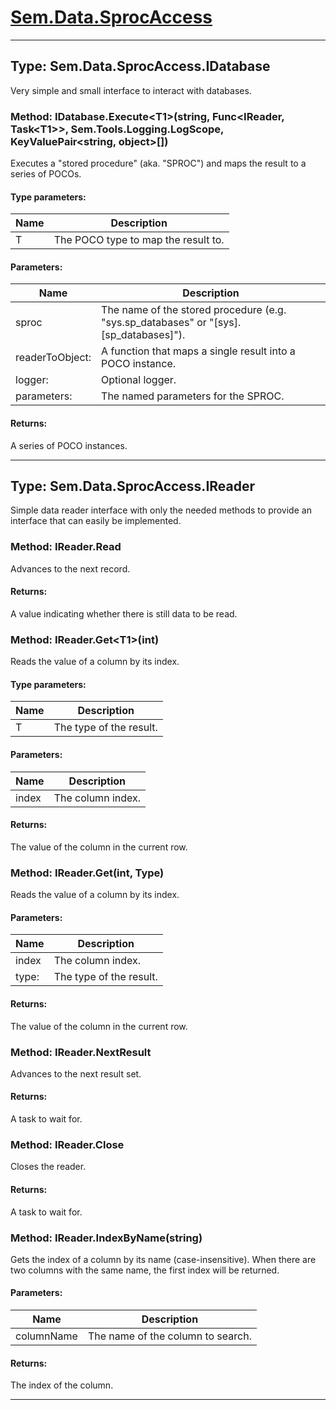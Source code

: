 # [Sem.Data.SprocAccess](#Sem.Data.SprocAccess)

---
## Type: Sem.Data.SprocAccess.IDatabase

 Very simple and small interface to interact with databases. 



### Method: IDatabase.Execute\<T1>(string, Func\<IReader, Task\<T1>>, Sem.Tools.Logging.LogScope, KeyValuePair\<string, object>[])

 Executes a "stored procedure" (aka. "SPROC") and maps the result to a series of POCOs. 

#### Type parameters:
|Name | Description |
|-----|------|
|T|The POCO type to map the result to.|
#### Parameters:
|Name | Description |
|-----|------|
|sproc|The name of the stored procedure (e.g. "sys.sp_databases" or "[sys].[sp_databases]").|
|readerToObject: |A function that maps a single result into a POCO instance.|
|logger: |Optional logger.|
|parameters: |The named parameters for the SPROC.|

#### Returns:
A series of POCO instances.


---
## Type: Sem.Data.SprocAccess.IReader

 Simple data reader interface with only the needed methods to provide an interface that can easily be implemented. 



### Method: IReader.Read

 Advances to the next record. 


#### Returns:
A value indicating whether there is still data to be read.


### Method: IReader.Get\<T1>(int)

 Reads the value of a column by its index. 

#### Type parameters:
|Name | Description |
|-----|------|
|T|The type of the result.|
#### Parameters:
|Name | Description |
|-----|------|
|index|The column index.|

#### Returns:
The value of the column in the current row.


### Method: IReader.Get(int, Type)

 Reads the value of a column by its index. 

#### Parameters:
|Name | Description |
|-----|------|
|index|The column index.|
|type: |The type of the result.|

#### Returns:
The value of the column in the current row.


### Method: IReader.NextResult

 Advances to the next result set. 


#### Returns:
A task to wait for.


### Method: IReader.Close

 Closes the reader. 


#### Returns:
A task to wait for.


### Method: IReader.IndexByName(string)

 Gets the index of a column by its name (case-insensitive). When there are two columns with the same name, the first index will be returned. 

#### Parameters:
|Name | Description |
|-----|------|
|columnName|The name of the column to search.|

#### Returns:
The index of the column.




---
